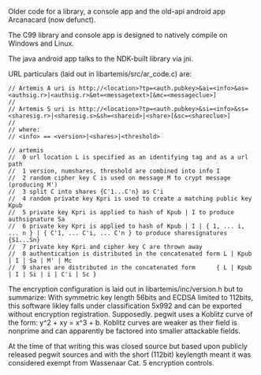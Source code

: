 Older code for a library, a console app and the old-api android app Arcanacard (now defunct).

The C99 library and console app is designed to natively compile on Windows and Linux.

The java android app talks to the NDK-built library via jni.

URL particulars (laid out in libartemis/src/ar_code.c) are:

```
// Artemis A uri is http://<location>?tp=<auth.pubkey>&ai=<info>&as=<authsig.r>|<authsig.r>&mt=<messagetext>[&mc=<messageclue>]
//
// Artemis S uri is http://<location>?tp=<auth.pubkey>&si=<info>&ss=<sharesig.r>|<sharesig.s>&sh=<shareid>|<share>[&sc=<shareclue>]
//
// where:
// <info> == <version>|<shares>|<threshold>

// artemis
//  0 url location L is specified as an identifying tag and as a url path
//  1 version, numshares, threshold are combined into info I
//  2 random cipher key C is used on message M to crypt message (producing M')
//  3 split C into shares {C'1...C'n} as C'i
//  4 random private key Kpri is used to create a matching public key Kpub
//  5 private key Kpri is applied to hash of Kpub | I to produce authsignature Sa
//  6 private key Kpri is applied to hash of Kpub | I | { 1, ... i, ... n } | { C'1, ... C'i, ... C'n } to produce sharesignatures {S1...Sn}
//  7 private key Kpri and cipher key C are thrown away
//  8 authentication is distributed in the concatenated form L | Kpub | I | Sa | M' | Mc
//  9 shares are distributed in the concatenated form      { L | Kpub | I | Si | i | C'i | Sc }
```

The encryption configuration is laid out in libartemis/inc/version.h but to summarize: With symmetric key length 56bits and ECDSA limited to 112bits, this software likley falls under classification 5x992 and can be exported without encryption registration. Supposedly. pegwit uses a Koblitz curve of the form: y^2 + xy = x^3 + b. Koblitz curves are weaker as their field is nonprime and can apparently be factored into smaller attackable fields.

At the time of that writing this was closed source but based upon publicly released pegwit sources and with the short (112bit) keylength meant it was considered exempt from Wassenaar Cat. 5 encryption controls.
